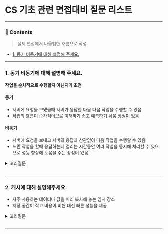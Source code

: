 # CS 기초 관련 면접대비 질문 리스트

<hr>

### 📄 Contents
> 실제 면접에서 나올법한 흐름으로 작성
- [1. 동기 비동기에 대해 설명해 주세요.](#1-동기-비동기에-대해-설명해-주세요)
---

### 1. 동기 비동기에 대해 설명해 주세요.
**작업을 순차적으로 수행할지 아닌지가 초점**

#### 동기
- 서버에 요청을 보냈을때 서버가 응답한 다음 다음 작업을 수행할 수 있음
- 작업의 흐름이 순차적이므로 이해하기 쉽고 예측하기 쉬움 장점이 있음

#### 비동기
- 서버에 요청을 보내고 서버의 응답과 상관없이 다음 작업을 수행할 수 있음
- 느린 작업을 할때 응답하는데 걸리는 시간동안 여러 작업을 동시에 처리할 수 있으므로 성능 향상에 도움을 주는 장점이 있음

<details>
<summary>꼬리질문</summary>
<div markdown="1">

### 블로킹과 논 블로킹에 대해 설명해 주세요.
**현재 작업이 다른 작업을 하는 동안 차단되는지 아닌지가 초점**

#### 블로킹
- 한 작업이 모든 행위를 끝마칠때까지 기다린 다음 작업이 실행 

#### 논블로킹
- 한 작업이 모든 행위를 끝마치기 전에 다음 작업이 실행

</div>
</details>

<br>

---

### 2. 캐시에 대해 설명해주세요.
- 자주 사용하는 데이터나 값을 미리 복사해 놓는 임시 장소
- 저장 공간이 작고 비용이 비싼 대신 빠른 성능을 제공

<details>
<summary>꼬리질문</summary>
<div markdown="1">

### 웹 캐시에 대해 설명해주세요.
- 사용자의 요청을 처리할때 첫 요청시에 정적 컨텐츠를 클라이언트의 컴퓨터에 저장
- 이후 사용자의 요청시 응답시 필요한 resource 를 새롭게 다운받지 않고 로컬 캐시에 저장된 리소스로 응답


</div>
</details>

<br>

---

<br>
<br>